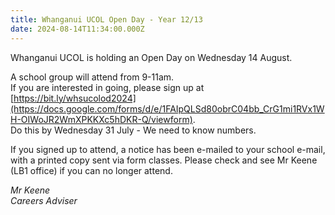 ```yaml
---
title: Whanganui UCOL Open Day - Year 12/13
date: 2024-08-14T11:34:00.000Z
---
```

Whanganui UCOL is holding an Open Day on Wednesday 14 August.  

A school group will attend from 9-11am.  
If you are interested in going, please sign up at [https://bit.ly/whsucolod2024](https://docs.google.com/forms/d/e/1FAIpQLSd80obrC04bb_CrG1mi1RVx1WH-OIWoJR2WmXPKKXc5hDKR-Q/viewform).    
Do this by Wednesday 31 July - We need to know numbers.

If you signed up to attend, a notice has been e-mailed to your school e-mail, with a printed copy sent via form classes. Please check and see Mr Keene (LB1 office) if you can no longer attend.

*Mr Keene  
Careers Adviser*
